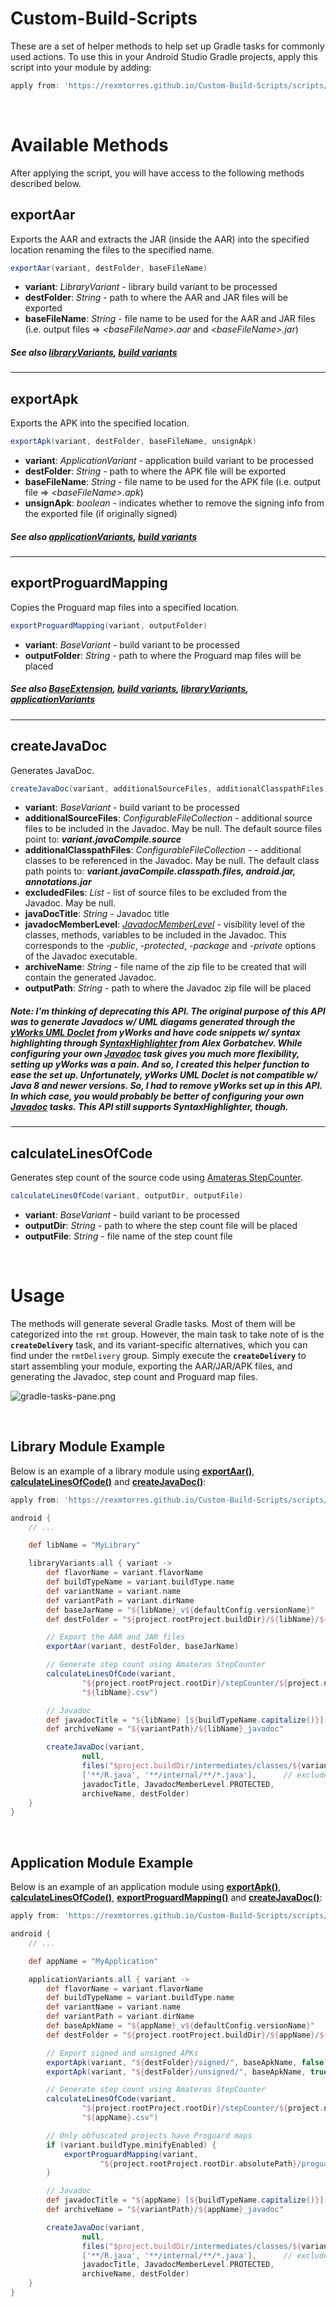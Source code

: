Custom-Build-Scripts
======

These are a set of helper methods to help set up Gradle tasks for commonly used actions.  To use this in your Android Studio Gradle projects, apply this script into your module by adding:
```gradle
apply from: 'https://rexmtorres.github.io/Custom-Build-Scripts/scripts/rmt.gradle'
```

<br/>  

Available Methods
======

After applying the script, you will have access to the following methods described below.

## **exportAar**
Exports the AAR and extracts the JAR (inside the AAR) into the specified location renaming the files to the specified name.
  
```gradle
exportAar(variant, destFolder, baseFileName)
```
* **variant**: *LibraryVariant* - library build variant to be processed
* **destFolder**: *String* - path to where the AAR and JAR files will be exported
* **baseFileName**: *String* - file name to be used for the AAR and JAR files
(i.e. output files => *&lt;baseFileName>.aar* and *&lt;baseFileName>.jar*)

##### See also [libraryVariants](https://google.github.io/android-gradle-dsl/current/com.android.build.gradle.LibraryExtension.html#com.android.build.gradle.LibraryExtension:libraryVariants), [build variants](https://developer.android.com/studio/build/build-variants)

---

## **exportApk**
Exports the APK into the specified location.

```gradle
exportApk(variant, destFolder, baseFileName, unsignApk)
```
* **variant**: *ApplicationVariant* - application build variant to be processed
* **destFolder**: *String* - path to where the APK file will be exported
* **baseFileName**: *String* - file name to be used for the APK file (i.e. output file => *&lt;baseFileName>.apk*)
* **unsignApk**: *boolean* - indicates whether to remove the signing info from the exported file
(if originally signed)

##### See also [applicationVariants](https://google.github.io/android-gradle-dsl/current/com.android.build.gradle.AppExtension.html#com.android.build.gradle.AppExtension:applicationVariants), [build variants](https://developer.android.com/studio/build/build-variants)

---

## **exportProguardMapping**
Copies the Proguard map files into a specified location.

```gradle
exportProguardMapping(variant, outputFolder)
```
* **variant**: *BaseVariant* - build variant to be processed
* **outputFolder**: *String* - path to where the Proguard map files will be placed

##### See also [BaseExtension](https://google.github.io/android-gradle-dsl/current/com.android.build.gradle.BaseExtension.html), [build variants](https://developer.android.com/studio/build/build-variants), [libraryVariants](https://google.github.io/android-gradle-dsl/current/com.android.build.gradle.LibraryExtension.html#com.android.build.gradle.LibraryExtension:libraryVariants), [applicationVariants](https://google.github.io/android-gradle-dsl/current/com.android.build.gradle.AppExtension.html#com.android.build.gradle.AppExtension:applicationVariants)

---

## **createJavaDoc**
Generates JavaDoc.

```gradle
createJavaDoc(variant, additionalSourceFiles, additionalClasspathFiles, excludedFiles, javaDocTitle, javadocMemberLevel, archiveName, outputPath)
```
* **variant**: *BaseVariant* - build variant to be processed
* **additionalSourceFiles**: *ConfigurableFileCollection* - additional source files to be included in the Javadoc.  May be null.  The default source files point to: ***variant.javaCompile.source***
* **additionalClasspathFiles**: *ConfigurableFileCollection* - - additional classes to be referenced in the Javadoc.  May be null.  The default class path points to: ***variant.javaCompile.classpath.files, android.jar, annotations.jar***
* **excludedFiles**: *List* - list of source files to be excluded from the Javadoc.  May be null.
* **javaDocTitle**: *String* - Javadoc title
* **javadocMemberLevel**: *[JavadocMemberLevel](https://docs.gradle.org/current/javadoc/org/gradle/external/javadoc/JavadocMemberLevel.html)* - visibility level of the classes, methods, variables to be included in the Javadoc.  This corresponds to the *-public*, *-protected*, *-package* and *-private* options of the Javadoc executable.
* **archiveName**: *String* - file name of the zip file to be created that will contain the generated Javadoc.
* **outputPath**: *String* - path to where the Javadoc zip file will be placed

##### Note: I'm thinking of deprecating this API.  The original purpose of this API was to generate Javadocs w/ UML diagams generated through the [yWorks UML Doclet](https://www.yworks.com/downloads#yDoc) from yWorks and have code snippets w/ syntax highlighting through [SyntaxHighlighter](http://alexgorbatchev.com/SyntaxHighlighter/) from Alex Gorbatchev.  While configuring your own [Javadoc](https://docs.gradle.org/current/dsl/org.gradle.api.tasks.javadoc.Javadoc.html) task gives you much more flexibility, setting up yWorks was a pain.  And so, I created this helper function to ease the set up.  Unfortunately, yWorks UML Doclet is *not compatible* w/ Java 8 and newer versions.  So, I had to remove yWorks set up in this API.  In which case, you would probably be better of configuring your own [Javadoc](https://docs.gradle.org/current/dsl/org.gradle.api.tasks.javadoc.Javadoc.html) tasks.  This API still supports SyntaxHighlighter, though.

---

## **calculateLinesOfCode**
Generates step count of the source code using [Amateras StepCounter](http://amateras.osdn.jp/cgi-bin/fswiki/wiki.cgi?page=StepCounter).
  
  ```gradle
  calculateLinesOfCode(variant, outputDir, outputFile)
  ```
  * **variant**: *BaseVariant* - build variant to be processed
  * **outputDir**: *String* - path to where the step count file will be placed
  * **outputFile**: *String* - file name of the step count file

<br/>  

Usage
======

The methods will generate several Gradle tasks.  Most of them will be categorized into the `rmt` group.  However, the main task to take note of is the **`createDelivery`** task, and its variant-specific alternatives, which you can find under the `rmtDelivery` group.  Simply execute the **`createDelivery`** to start assembling your module, exporting the AAR/JAR/APK files, and generating the Javadoc, step count and Proguard map files.

![gradle-tasks-pane.png](docs/gradle-tasks-pane.png)

<br/>  

## Library Module Example

Below is an example of a library module using [**exportAar()**](#exportaar), [**calculateLinesOfCode()**](#calculatelinesofcode) and [**createJavaDoc()**](#createjavadoc):
```gradle
apply from: 'https://rexmtorres.github.io/Custom-Build-Scripts/scripts/rmt.gradle'

android {
    // ...

    def libName = "MyLibrary"

    libraryVariants.all { variant ->
        def flavorName = variant.flavorName
        def buildTypeName = variant.buildType.name
        def variantName = variant.name
        def variantPath = variant.dirName
        def baseJarName = "${libName}_v${defaultConfig.versionName}"
        def destFolder = "${project.rootProject.buildDir}/${libName}/${variantPath}"

        // Export the AAR and JAR files
        exportAar(variant, destFolder, baseJarName)

        // Generate step count using Amateras StepCounter
        calculateLinesOfCode(variant,
                "${project.rootProject.rootDir}/stepCounter/${project.name}/${variantPath}",
                "${libName}.csv")

        // Javadoc
        def javadocTitle = "${libName} [${buildTypeName.capitalize()}] - v${defaultConfig.versionName} API Reference"
        def archiveName = "${variantPath}/${libName}_javadoc"

        createJavaDoc(variant,
                null,                                                               // no additional sources
                files("$project.buildDir/intermediates/classes/${variantPath}"),    // add a class reference so that JavaDoc can still find the excluded classes
                ['**/R.java', '**/internal/**/*.java'],      // exclude these files
                javadocTitle, JavadocMemberLevel.PROTECTED,
                archiveName, destFolder)
    }
}
```

<br/>  

## Application Module Example

Below is an example of an application module using [**exportApk()**](#exportapk), [**calculateLinesOfCode()**](#calculatelinesofcode), [**exportProguardMapping()**](#exportproguardmapping) and [**createJavaDoc()**](#createjavadoc):
```gradle
apply from: 'https://rexmtorres.github.io/Custom-Build-Scripts/scripts/rmt.gradle'

android {
    // ...

    def appName = "MyApplication"

    applicationVariants.all { variant ->
        def flavorName = variant.flavorName
        def buildTypeName = variant.buildType.name
        def variantName = variant.name
        def variantPath = variant.dirName
        def baseApkName = "${appName}_v${defaultConfig.versionName}"
        def destFolder = "${project.rootProject.buildDir}/${appName}/${variantPath}"

        // Export signed and unsigned APKs
        exportApk(variant, "${destFolder}/signed/", baseApkName, false)
        exportApk(variant, "${destFolder}/unsigned/", baseApkName, true)

        // Generate step count using Amateras StepCounter
        calculateLinesOfCode(variant,
                "${project.rootProject.rootDir}/stepCounter/${project.name}/${variantPath}",
                "${appName}.csv")

        // Only obfuscated projects have Proguard maps
        if (variant.buildType.minifyEnabled) {
            exportProguardMapping(variant,
                    "${project.rootProject.rootDir.absolutePath}/proguardMap/${project.name}/${variantPath}/${baseApkName}")
        }

        // Javadoc
        def javadocTitle = "${appName} [${buildTypeName.capitalize()}] - v${defaultConfig.versionName} API Reference"
        def archiveName = "${variantPath}/${appName}_javadoc"

        createJavaDoc(variant,
                null,                                                               // no additional sources
                files("$project.buildDir/intermediates/classes/${variantPath}"),    // add a class reference so that JavaDoc can still find the excluded classes
                ['**/R.java', '**/internal/**/*.java'],      // exclude these files
                javadocTitle, JavadocMemberLevel.PROTECTED,
                archiveName, destFolder)
    }
}
```
